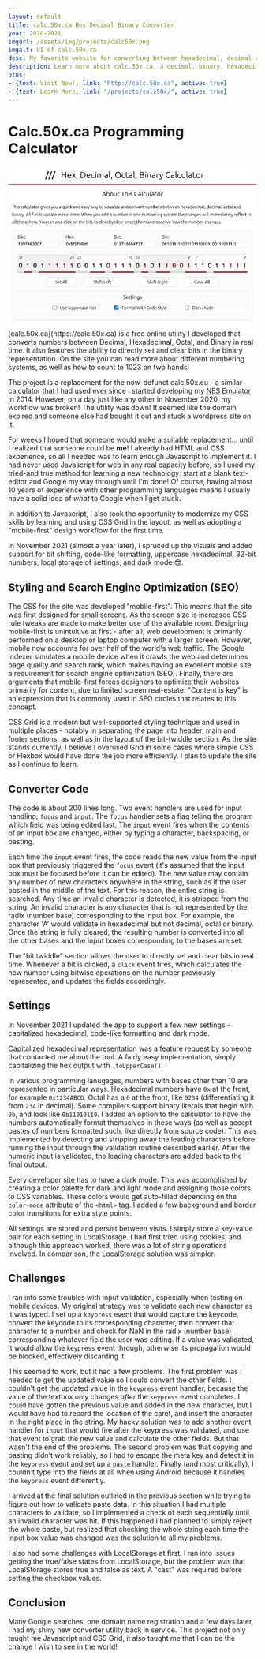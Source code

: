 ```yaml
---
layout: default
title: calc.50x.ca Hex Decimal Binary Converter
year: 2020-2021
imgurl: /assets/img/projects/calc50x.png
imgalt: UI of calc.50x.ca
desc: My favorite website for converting between hexadecimal, decimal and binary went down in November 2020, so I set out to recreate it from scratch. I used it as an opportunity to learn JavaScript and CSS Grid. Best of all, I got my favorite converter app back for my own use on other projects!
description: Learn more about calc.50x.ca, a decimal, binary, hexadecimal, and octal converter utility.
btns: 
- {text: Visit Now!, link: "http://calc.50x.ca", active: true}
- {text: Learn More, link: "/projects/calc50x/", active: true}
---
```


# Calc.50x.ca Programming Calculator
<img src="/assets/img/projects/calc50x.png" alt="{{ page.imgalt }}" class="profilePhoto verylargepic"/>
[calc.50x.ca](https://calc.50x.ca) is a free online utility I developed that converts numbers between Decimal, Hexadecimal, Octal, and Binary in real time. It also features the ability to directly set and clear bits in the binary representation. On the site you can read more about different numbering systems, as well as how to count to 1023 on two hands! 

The project is a replacement for the now-defunct calc.50x.eu - a similar calculator that I had used ever since I started developing my [NES Emulator](/projects/alianes/) in 2014. However, on a day just like any other in November 2020, my workflow was broken! The utility was down! It seemed like the domain expired and someone else had bought it out and stuck a wordpress site on it.

For weeks I hoped that someone would make a suitable replacement... until I realized that someone could be **me**! I already had HTML and CSS experience, so all I needed was to learn enough Javascript to implement it. I had never used Javascript for web in any real capacity before, so I used my tried-and true method for learning a new technology: start at a blank text-editor and Google my way through until I'm done! Of course, having almost 10 years of experience with other programming languages means I usually have a solid idea of *what* to Google when I get stuck. 

In addition to Javascript, I also took the opportunity to modernize my CSS skills by learning and using CSS Grid in the layout, as well as adopting a "mobile-first" design workflow for the first time.

In November 2021 (almost a year later), I spruced up the visuals and added support for bit shifting, code-like formatting, uppercase hexadecimal, 32-bit numbers, local storage of settings, and dark mode 😎.

## Styling and Search Engine Optimization (SEO)
The CSS for the site was developed "mobile-first". This means that the site was first designed for small screens. As the screen size is increased CSS rule tweaks are made to make better use of the available room. Designing mobile-first is unintuitive at first - after all, web development is primarily performed on a desktop or laptop computer with a larger screen. However, mobile now accounts for over half of the world's web traffic. The Google indexer simulates a mobile device when it crawls the web and determines page quality and search rank, which makes having an excellent mobile site a requirement for search engine optimization (SEO). Finally, there are arguments that mobile-first forces designers to optimize their websites primarily for content, due to limited screen real-estate. "Content is key" is an expression that is commonly used in SEO circles that relates to this concept. 

CSS Grid is a modern but well-supported styling technique and used in multiple places - notably in separating the page into header, main and footer sections, as well as in the layout of the bit-twiddle section. As the site stands currently, I believe I overused Grid in some cases where simple CSS or Flexbox would have done the job more efficiently. I plan to update the site as I continue to learn.

## Converter Code
The code is about 200 lines long. Two event handlers are used for input handling, ```focus``` and ```input```. The ```focus``` handler sets a flag telling the program which field was being edited last. The ```input``` event fires when the contents of an input box are changed, either by typing a character, backspacing, or pasting.

Each time the ```input``` event fires, the code reads the new value from the input box that previously triggered the ```focus``` event (it's assumed that the input box must be focused before it can be edited). The new value may contain any number of new characters anywhere in the string, such as if the user pasted in the middle of the text. For this reason, the entire string is searched. Any time an invalid character is detected, it is stripped from the string. An invalid character is any character that is not represented by the radix (number base) corresponding to the input box. For example, the character 'A' would validate in hexadecimal but not decimal, octal or binary. Once the string is fully cleared, the resulting number is converted into all the other bases and the input boxes corresponding to the bases are set.

The "bit twiddle" section allows the user to directly set and clear bits in real time. Whenever a bit is clicked, a ```click``` event fires, which calculates the new number using bitwise operations on the number previously represented, and updates the fields accordingly.

## Settings
In November 2021 I updated the app to support a few new settings - capitalized hexadecimal, code-like formatting and dark mode.

Capitalized hexadecimal representation was a feature request by someone that contacted me about the tool. A fairly easy implementation, simply capitalizing the hex output with ```.toUpperCase()```.

In various programming lanugages, numbers with bases other than 10 are represented in particular ways. Hexadecimal numbers have ```0x``` at the front, for example ```0x1234ABCD```. Octal has a ```0``` at the front, like ```0234``` (differentiating it from ```234``` in decimal). Some compilers support binary literals that begin with ```0b```, and look like ```0b11010110```. I added an option to the calculator to have the numbers automatically format themselves in these ways (as well as accept pastes of numbers formatted such, like directly from source code). This was implemented by detecting and stripping away the leading characters before running the input through the validation routine described earlier. After the numeric input is validated, the leading characters are added back to the final output. 

Every developer site has to have a dark mode. This was accomplished by creating a color palette for dark and light mode and assigning those colors to CSS variables. These colors would get auto-filled depending on the ```color-mode``` attribute of the ```<html>``` tag. I added a few background and border color transitions for extra style points.

All settings are stored and persist between visits. I simply store a key-value pair for each setting in LocalStorage. I had first tried using cookies, and although this approach worked, there was a lot of string operations involved. In comparison, the LocalStorage solution was simpler. 

## Challenges
I ran into some troubles with input validation, especially when testing on mobile devices. My original strategy was to validate each new character as it was typed. I set up a ```keypress``` event that would capture the keycode, convert the keycode to its corresponding character, then convert that character to a number and check for NaN in the radix (number base) corresponding whatever field the user was editing. If a value was validated, it would allow the ```keypress``` event through, otherwise its propagation would be blocked, effectively discarding it.

This seemed to work, but it had a few problems. The first problem was I needed to get the updated value so I could convert the other fields. I couldn't get the updated value in the ```keypress``` event handler, because the value of the textbox only changes *after* the ```keypress``` event completes. I could have gotten the previous value and added in the new character, but I would have had to record the location of the caret, and insert the character in the right place in the string. My hacky solution was to add another event handler for ```input``` that would fire after the keypress was validated, and use that event to grab the new value and calculate the other fields. But that wasn't the end of the problems. The second problem was that copying and pasting didn't work reliably, so I had to escape the meta key and detect it in the ```keypress``` event and set up a ```paste``` handler. Finally (and most critically), I couldn't type into the fields at all when using Android because it handles the ```keypress``` event differently.

I arrived at the final solution outlined in the previous section while trying to figure out how to validate paste data. In this situation I had multiple characters to validate, so I implemented a check of each sequentially until an invalid character was hit. If this happened I had planned to simply reject the whole paste, but realized that checking the whole string each time the input box value was changed was the solution to all my problems.

I also had some challenges with LocalStorage at first. I ran into issues getting the true/false states from LocalStorage, but the problem was that LocalStorage stores true and false as text. A "cast" was required before setting the checkbox values. 

## Conclusion
Many Google searches, one domain name registration and a few days later, I had my shiny new converter utility back in service. This project not only taught me Javascript and CSS Grid, it also taught me that I can be the change I wish to see in the world!
